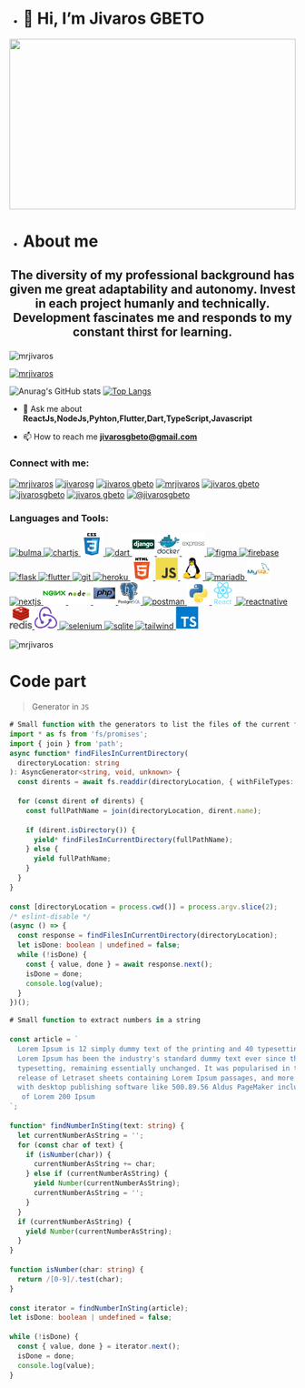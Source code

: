 - # 👋 Hi, I’m Jivaros GBETO
<img src = "https://images.unsplash.com/photo-1605379399642-870262d3d051?ixid=MnwxMjA3fDB8MHxwaG90by1wYWdlfHx8fGVufDB8fHx8&ixlib=rb-1.2.1&auto=format&fit=cover&w=2812&q=50" width = "100%" height= "300px" align="center">

- # About me

## <p align="center">The diversity of my professional background has given me great adaptability and autonomy. Invest in each project humanly and technically. Development fascinates me and responds to my constant thirst for learning.<p/>

<p align="left"> <img src="https://komarev.com/ghpvc/?username=mrjivaros&label=Profile%20views&color=0e75b6&style=flat" alt="mrjivaros" /> </p>
<p align="left"> <a href="https://github.com/ryo-ma/github-profile-trophy"><img src="https://github-profile-trophy.vercel.app/?username=mrjivaros" alt="mrjivaros" /></a> </p>



![Anurag's GitHub stats](https://github-readme-stats.vercel.app/api?username=MrJivaros&show_icons=true&theme=nord)
[![Top Langs](https://github-readme-stats.vercel.app/api/top-langs/?username=MrJivaros&langs_count=8&layout=compact&theme=vue-dark)](https://github.com/MrJivaros/prestapyt)






- 💬 Ask me about **ReactJs,NodeJs,Pyhton,Flutter,Dart,TypeScript,Javascript**

- 📫 How to reach me **jivarosgbeto@gmail.com**



<h3 align="left">Connect with me:</h3>
<p align="left">
<a href="https://dev.to/mrjivaros" target="blank"><img align="center" src="https://cdn.jsdelivr.net/npm/simple-icons@3.0.1/icons/dev-dot-to.svg" alt="mrjivaros" height="30" width="40" /></a>
<a href="https://twitter.com/jivarosg" target="blank"><img align="center" src="https://raw.githubusercontent.com/rahuldkjain/github-profile-readme-generator/master/src/images/icons/Social/twitter.svg" alt="jivarosg" height="30" width="40" /></a>
<a href="https://linkedin.com/in/jivaros gbeto" target="blank"><img align="center" src="https://raw.githubusercontent.com/rahuldkjain/github-profile-readme-generator/master/src/images/icons/Social/linked-in-alt.svg" alt="jivaros gbeto" height="30" width="40" /></a>
<a href="https://stackoverflow.com/users/mrjivaros" target="blank"><img align="center" src="https://raw.githubusercontent.com/rahuldkjain/github-profile-readme-generator/master/src/images/icons/Social/stack-overflow.svg" alt="mrjivaros" height="30" width="40" /></a>
<a href="https://fb.com/jivaros gbeto" target="blank"><img align="center" src="https://raw.githubusercontent.com/rahuldkjain/github-profile-readme-generator/master/src/images/icons/Social/facebook.svg" alt="jivaros gbeto" height="30" width="40" /></a>
<a href="https://instagram.com/jivarosgbeto" target="blank"><img align="center" src="https://raw.githubusercontent.com/rahuldkjain/github-profile-readme-generator/master/src/images/icons/Social/instagram.svg" alt="jivarosgbeto" height="30" width="40" /></a>
<a href="https://dribbble.com/jivaros gbeto" target="blank"><img align="center" src="https://raw.githubusercontent.com/rahuldkjain/github-profile-readme-generator/master/src/images/icons/Social/dribbble.svg" alt="jivaros gbeto" height="30" width="40" /></a>
<a href="https://medium.com/@jivarosgbeto" target="blank"><img align="center" src="https://raw.githubusercontent.com/rahuldkjain/github-profile-readme-generator/master/src/images/icons/Social/medium.svg" alt="@jivarosgbeto" height="30" width="40" /></a>
</p>

<h3 align="left">Languages and Tools:</h3>
<p align="left"> <a href="https://bulma.io/" target="_blank"> <img src="https://raw.githubusercontent.com/gilbarbara/logos/804dc257b59e144eaca5bc6ffd16949752c6f789/logos/bulma.svg" alt="bulma" width="40" height="40"/> </a> <a href="https://www.chartjs.org" target="_blank"> <img src="https://www.chartjs.org/media/logo-title.svg" alt="chartjs" width="40" height="40"/> </a> <a href="https://www.w3schools.com/css/" target="_blank"> <img src="https://raw.githubusercontent.com/devicons/devicon/master/icons/css3/css3-original-wordmark.svg" alt="css3" width="40" height="40"/> </a> <a href="https://dart.dev" target="_blank"> <img src="https://www.vectorlogo.zone/logos/dartlang/dartlang-icon.svg" alt="dart" width="40" height="40"/> </a> <a href="https://www.djangoproject.com/" target="_blank"> <img src="https://raw.githubusercontent.com/devicons/devicon/master/icons/django/django-original.svg" alt="django" width="40" height="40"/> </a> <a href="https://www.docker.com/" target="_blank"> <img src="https://raw.githubusercontent.com/devicons/devicon/master/icons/docker/docker-original-wordmark.svg" alt="docker" width="40" height="40"/> </a> <a href="https://expressjs.com" target="_blank"> <img src="https://raw.githubusercontent.com/devicons/devicon/master/icons/express/express-original-wordmark.svg" alt="express" width="40" height="40"/> </a> <a href="https://www.figma.com/" target="_blank"> <img src="https://www.vectorlogo.zone/logos/figma/figma-icon.svg" alt="figma" width="40" height="40"/> </a> <a href="https://firebase.google.com/" target="_blank"> <img src="https://www.vectorlogo.zone/logos/firebase/firebase-icon.svg" alt="firebase" width="40" height="40"/> </a> <a href="https://flask.palletsprojects.com/" target="_blank"> <img src="https://www.vectorlogo.zone/logos/pocoo_flask/pocoo_flask-icon.svg" alt="flask" width="40" height="40"/> </a> <a href="https://flutter.dev" target="_blank"> <img src="https://www.vectorlogo.zone/logos/flutterio/flutterio-icon.svg" alt="flutter" width="40" height="40"/> </a> <a href="https://git-scm.com/" target="_blank"> <img src="https://www.vectorlogo.zone/logos/git-scm/git-scm-icon.svg" alt="git" width="40" height="40"/> </a> <a href="https://heroku.com" target="_blank"> <img src="https://www.vectorlogo.zone/logos/heroku/heroku-icon.svg" alt="heroku" width="40" height="40"/> </a> <a href="https://www.w3.org/html/" target="_blank"> <img src="https://raw.githubusercontent.com/devicons/devicon/master/icons/html5/html5-original-wordmark.svg" alt="html5" width="40" height="40"/> </a> <a href="https://developer.mozilla.org/en-US/docs/Web/JavaScript" target="_blank"> <img src="https://raw.githubusercontent.com/devicons/devicon/master/icons/javascript/javascript-original.svg" alt="javascript" width="40" height="40"/> </a> <a href="https://www.linux.org/" target="_blank"> <img src="https://raw.githubusercontent.com/devicons/devicon/master/icons/linux/linux-original.svg" alt="linux" width="40" height="40"/> </a> <a href="https://mariadb.org/" target="_blank"> <img src="https://www.vectorlogo.zone/logos/mariadb/mariadb-icon.svg" alt="mariadb" width="40" height="40"/> </a> <a href="https://www.mysql.com/" target="_blank"> <img src="https://raw.githubusercontent.com/devicons/devicon/master/icons/mysql/mysql-original-wordmark.svg" alt="mysql" width="40" height="40"/> </a> <a href="https://nextjs.org/" target="_blank"> <img src="https://cdn.worldvectorlogo.com/logos/nextjs-3.svg" alt="nextjs" width="40" height="40"/> </a> <a href="https://www.nginx.com" target="_blank"> <img src="https://raw.githubusercontent.com/devicons/devicon/master/icons/nginx/nginx-original.svg" alt="nginx" width="40" height="40"/> </a> <a href="https://nodejs.org" target="_blank"> <img src="https://raw.githubusercontent.com/devicons/devicon/master/icons/nodejs/nodejs-original-wordmark.svg" alt="nodejs" width="40" height="40"/> </a> <a href="https://www.php.net" target="_blank"> <img src="https://raw.githubusercontent.com/devicons/devicon/master/icons/php/php-original.svg" alt="php" width="40" height="40"/> </a> <a href="https://www.postgresql.org" target="_blank"> <img src="https://raw.githubusercontent.com/devicons/devicon/master/icons/postgresql/postgresql-original-wordmark.svg" alt="postgresql" width="40" height="40"/> </a> <a href="https://postman.com" target="_blank"> <img src="https://www.vectorlogo.zone/logos/getpostman/getpostman-icon.svg" alt="postman" width="40" height="40"/> </a> <a href="https://www.python.org" target="_blank"> <img src="https://raw.githubusercontent.com/devicons/devicon/master/icons/python/python-original.svg" alt="python" width="40" height="40"/> </a> <a href="https://reactjs.org/" target="_blank"> <img src="https://raw.githubusercontent.com/devicons/devicon/master/icons/react/react-original-wordmark.svg" alt="react" width="40" height="40"/> </a> <a href="https://reactnative.dev/" target="_blank"> <img src="https://reactnative.dev/img/header_logo.svg" alt="reactnative" width="40" height="40"/> </a> <a href="https://redis.io" target="_blank"> <img src="https://raw.githubusercontent.com/devicons/devicon/master/icons/redis/redis-original-wordmark.svg" alt="redis" width="40" height="40"/> </a> <a href="https://redux.js.org" target="_blank"> <img src="https://raw.githubusercontent.com/devicons/devicon/master/icons/redux/redux-original.svg" alt="redux" width="40" height="40"/> </a> <a href="https://www.selenium.dev" target="_blank"> <img src="https://raw.githubusercontent.com/detain/svg-logos/780f25886640cef088af994181646db2f6b1a3f8/svg/selenium-logo.svg" alt="selenium" width="40" height="40"/> </a> <a href="https://www.sqlite.org/" target="_blank"> <img src="https://www.vectorlogo.zone/logos/sqlite/sqlite-icon.svg" alt="sqlite" width="40" height="40"/> </a> <a href="https://tailwindcss.com/" target="_blank"> <img src="https://www.vectorlogo.zone/logos/tailwindcss/tailwindcss-icon.svg" alt="tailwind" width="40" height="40"/> </a> <a href="https://www.typescriptlang.org/" target="_blank"> <img src="https://raw.githubusercontent.com/devicons/devicon/master/icons/typescript/typescript-original.svg" alt="typescript" width="40" height="40"/> </a> </p>




<p><img align="center" src="https://github-readme-streak-stats.herokuapp.com/?user=mrjivaros&" alt="mrjivaros" /></p>



# Code part

> Generator in `JS`
```ts
# Small function with the generators to list the files of the current folder 
import * as fs from 'fs/promises';
import { join } from 'path';
async function* findFilesInCurrentDirectory(
  directoryLocation: string
): AsyncGenerator<string, void, unknown> {
  const dirents = await fs.readdir(directoryLocation, { withFileTypes: true });

  for (const dirent of dirents) {
    const fullPathName = join(directoryLocation, dirent.name);

    if (dirent.isDirectory()) {
      yield* findFilesInCurrentDirectory(fullPathName);
    } else {
      yield fullPathName;
    }
  }
}

const [directoryLocation = process.cwd()] = process.argv.slice(2);
/* eslint-disable */
(async () => {
  const response = findFilesInCurrentDirectory(directoryLocation);
  let isDone: boolean | undefined = false;
  while (!isDone) {
    const { value, done } = await response.next();
    isDone = done;
    console.log(value);
  }
})();

```

```ts
# Small function to extract numbers in a string 

const article = `
  Lorem Ipsum is 12 simply dummy text of the printing and 40 typesetting industry. 
  Lorem Ipsum has been the industry's standard dummy text ever since the 1500 s,
  typesetting, remaining essentially unchanged. It was popularised in the 1960s with the
  release of Letraset sheets containing Lorem Ipsum passages, and more recently 
  with desktop publishing software like 500.89.56 Aldus PageMaker including versions
   of Lorem 200 Ipsum
`;

function* findNumberInSting(text: string) {
  let currentNumberAsString = '';
  for (const char of text) {
    if (isNumber(char)) {
      currentNumberAsString += char;
    } else if (currentNumberAsString) {
      yield Number(currentNumberAsString);
      currentNumberAsString = '';
    }
  }
  if (currentNumberAsString) {
    yield Number(currentNumberAsString);
  }
}

function isNumber(char: string) {
  return /[0-9]/.test(char);
}

const iterator = findNumberInSting(article);
let isDone: boolean | undefined = false;

while (!isDone) {
  const { value, done } = iterator.next();
  isDone = done;
  console.log(value);
}


```




<!---
MrJivaros/MrJivaros is a ✨ special ✨ repository because its `README.md` (this file) appears on your GitHub profile.
You can click the Preview link to take a look at your changes.
--->
